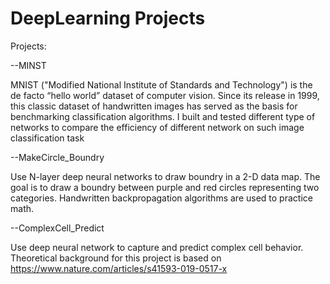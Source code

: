 # DeepLearning Projects 
Projects:

--MINST

MNIST ("Modified National Institute of Standards and Technology") is the de facto “hello world” dataset of computer vision. Since its release in 1999, this classic dataset of handwritten images has served as the basis for benchmarking classification algorithms. I built and tested different type of networks to compare the efficiency of different network on such image classification task

--MakeCircle_Boundry

Use N-layer deep neural networks to draw boundry in a 2-D data map. The goal is to draw a boundry between purple and red circles representing two categories. Handwritten backpropagation algorithms are used to practice math. 

--ComplexCell_Predict

Use deep neural network to capture and predict complex cell behavior. Theoretical background for this project is based on https://www.nature.com/articles/s41593-019-0517-x
